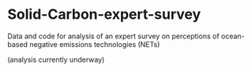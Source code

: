 # Solid-Carbon-expert-survey
Data and code for analysis of an expert survey on perceptions of ocean-based negative emissions technologies (NETs)

(analysis currently underway)
